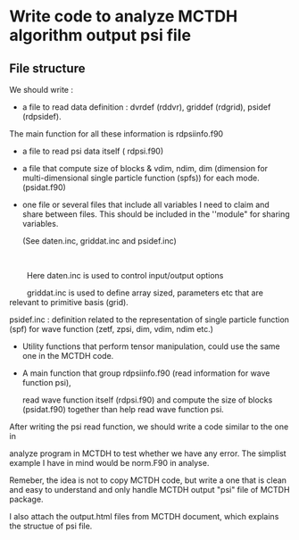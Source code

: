 # Write code to analyze MCTDH algorithm output psi file

## File structure

We should write :

* a file to read data definition : dvrdef (rddvr), griddef (rdgrid), psidef (rdpsidef).

The main function for all these information is rdpsiinfo.f90

* a file to read psi data itself ( rdpsi.f90)

* a file that compute size of blocks & vdim, ndim, dim (dimension for multi-dimensional single particle function (spfs)) for each mode. (psidat.f90)

* one file or several files  that include all variables I need to claim and share between files. This should be included in the ''module" for sharing variables. 
  
  (See daten.inc, griddat.inc and psidef.inc)

    

        Here daten.inc is used to control input/output options

        griddat.inc is used to define array sized, parameters etc that are relevant to primitive basis (grid).

psidef.inc : definition related to the representation of single particle function (spf) for wave function (zetf, zpsi, dim, vdim, ndim etc.)

* Utility functions that perform tensor manipulation, could use the same one in the MCTDH code.

* A main function that group rdpsiinfo.f90 (read information for wave function psi),
  
  read wave function itself (rdpsi.f90) and compute the size of blocks (psidat.f90) together than help read wave function psi.

After writing the psi read function, we should write a code similar to the one in 

analyze program in MCTDH to test whether we have any error. The simplist example I have in mind would be norm.F90 in analyse.

Remeber, the idea is not  to copy MCTDH code, but write a one that is clean and easy to understand and only handle MCTDH output "psi" file of MCTDH package.

I also attach the output.html files from MCTDH document, which explains the structue of psi file.
